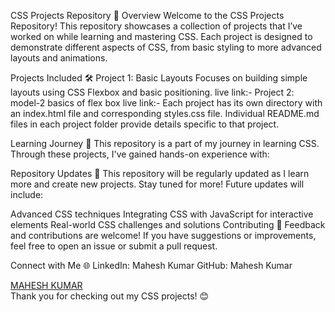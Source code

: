 CSS Projects Repository 🎨
Overview
Welcome to the CSS Projects Repository! This repository showcases a collection of projects that I’ve worked on while learning and mastering CSS. Each project is designed to demonstrate different aspects of CSS, from basic styling to more advanced layouts and animations.

Projects Included 🛠️
Project 1: Basic Layouts
Focuses on building simple layouts using CSS Flexbox and basic positioning.
live link:-
Project 2: model-2
basics of flex box 
live link:-
Each project has its own directory with an index.html file and corresponding styles.css file. Individual README.md files in each project folder provide details specific to that project.

Learning Journey 🚀
This repository is a part of my journey in learning CSS. Through these projects, I've gained hands-on experience with:

Repository Updates 🔄
This repository will be regularly updated as I learn more and create new projects. Stay tuned for more! Future updates will include:

Advanced CSS techniques
Integrating CSS with JavaScript for interactive elements
Real-world CSS challenges and solutions
Contributing 🤝
Feedback and contributions are welcome! If you have suggestions or improvements, feel free to open an issue or submit a pull request.

Connect with Me 🌐
LinkedIn: Mahesh Kumar
GitHub: Mahesh Kumar
<script src="https://platform.linkedin.com/badges/js/profile.js" async defer type="text/javascript"></script>
<div class="badge-base LI-profile-badge" data-locale="en_US" data-size="medium" data-theme="dark" data-type="VERTICAL" data-vanity="mahesh-kumar-256808303" data-version="v1"><a class="badge-base__link LI-simple-link" href="https://in.linkedin.com/in/mahesh-kumar-256808303?trk=profile-badge">MAHESH KUMAR</a></div>
Thank you for checking out my CSS projects! 😊
